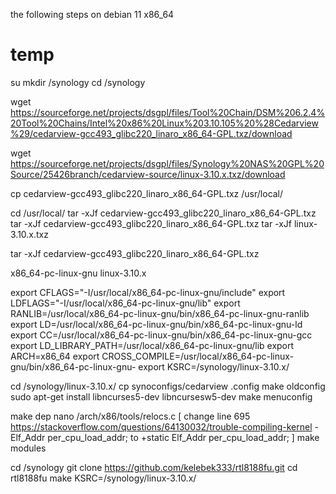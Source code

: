 the following steps on debian 11 x86_64
# temp
su
mkdir /synology
cd /synology

wget https://sourceforge.net/projects/dsgpl/files/Tool%20Chain/DSM%206.2.4%20Tool%20Chains/Intel%20x86%20Linux%203.10.105%20%28Cedarview%29/cedarview-gcc493_glibc220_linaro_x86_64-GPL.txz/download

wget https://sourceforge.net/projects/dsgpl/files/Synology%20NAS%20GPL%20Source/25426branch/cedarview-source/linux-3.10.x.txz/download

cp cedarview-gcc493_glibc220_linaro_x86_64-GPL.txz /usr/local/

cd /usr/local/
tar -xJf cedarview-gcc493_glibc220_linaro_x86_64-GPL.txz
tar -xJf cedarview-gcc493_glibc220_linaro_x86_64-GPL.txz
tar -xJf linux-3.10.x.txz


tar -xJf cedarview-gcc493_glibc220_linaro_x86_64-GPL.txz

x86_64-pc-linux-gnu
linux-3.10.x

export CFLAGS="-I/usr/local/x86_64-pc-linux-gnu/include"
export LDFLAGS="-I/usr/local/x86_64-pc-linux-gnu/lib"
export RANLIB=/usr/local/x86_64-pc-linux-gnu/bin/x86_64-pc-linux-gnu-ranlib
export LD=/usr/local/x86_64-pc-linux-gnu/bin/x86_64-pc-linux-gnu-ld
export CC=/usr/local/x86_64-pc-linux-gnu/bin/x86_64-pc-linux-gnu-gcc
export LD_LIBRARY_PATH=/usr/local/x86_64-pc-linux-gnu/lib
export ARCH=x86_64
export CROSS_COMPILE=/usr/local/x86_64-pc-linux-gnu/bin/x86_64-pc-linux-gnu-
export KSRC=/synology/linux-3.10.x/

cd /synology/linux-3.10.x/
cp synoconfigs/cedarview .config
 make oldconfig
 sudo apt-get install libncurses5-dev libncursesw5-dev
 make menuconfig

make dep
nano /arch/x86/tools/relocs.c
[
change line 695 https://stackoverflow.com/questions/64130032/trouble-compiling-kernel
-Elf_Addr per_cpu_load_addr;
to
+static Elf_Addr per_cpu_load_addr;
]
make modules

cd /synology
git clone https://github.com/kelebek333/rtl8188fu.git
cd rtl8188fu
make KSRC=/synology/linux-3.10.x/
